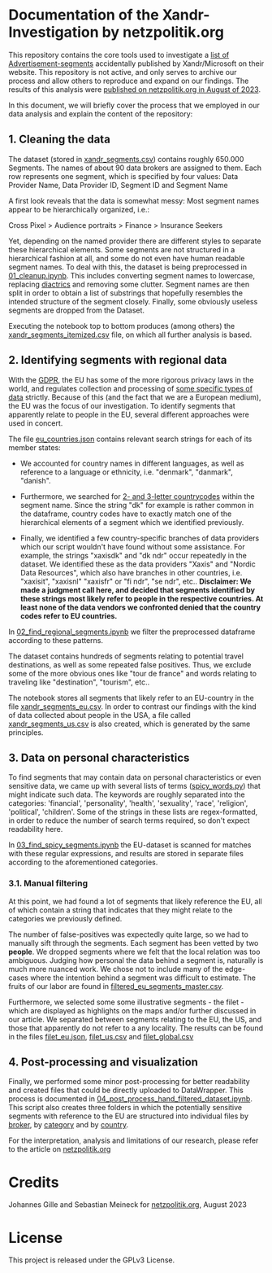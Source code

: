 # Documentation of the Xandr-Investigation by netzpolitik.org


This repository contains the core tools used to investigate a [list of Advertisement-segments](https://web.archive.org/web/20230525225839/https://docs.xandr.com/en-US/bundle/monetize_monetize-standard/page/topics/data-marketplace-buyer-overview.html) accidentally published by Xandr/Microsoft on their website. This repository is not active, and only serves to archive our process and allow others to reproduce and expand on our findings. The results of this analysis were [published on netzpolitik.org in August of 2023](https://netzpolitik.org/2023/europa-vergleich-wie-eng-uns-datenhaendler-auf-die-pelle-ruecken).


In this document, we will briefly cover the process that we employed in our data analysis and explain the content of the repository:


## 1. Cleaning the data


The dataset (stored in [xandr_segments.csv](xandr_segments.csv)) contains roughly 650.000 Segments. The names of about 90 data brokers are assigned to them. Each row represents one segment, which is specified by four values: Data Provider Name, Data Provider ID, Segment ID and Segment Name


A first look reveals that the data is somewhat messy: Most segment names appear to be hierarchically organized, i.e.:


Cross Pixel > Audience portraits > Finance > Insurance Seekers


Yet, depending on the named provider there are different styles to separate these hierarchical elements. Some segments are not structured in a hierarchical fashion at all, and some do not even have human readable segment names. To deal with this, the dataset is being preprocessed in [01_cleanup.ipynb](01_cleanup.ipynb). This includes converting segment names to lowercase, replacing [diactrics](https://en.wikipedia.org/wiki/Diacritic) and removing some clutter. Segment names are then split in order to obtain a list of substrings that hopefully resembles the intended structure of the segment closely. Finally, some obviously useless segments are dropped from the Dataset.


Executing the notebook top to bottom produces (among others) the [xandr_segments_itemized.csv](xandr_segments_itemized.csv) file, on which all further analysis is based.



## 2. Identifying segments with regional data


With the [GDPR](https://gdpr-info.eu/), the EU has some of the more rigorous privacy laws in the world, and regulates collection and processing of [some specific types of data](https://gdpr-info.eu/art-9-gdpr/) strictly. Because of this (and the fact that we are a European medium), the EU was the focus of our investigation. To identify segments that apparently relate to people in the EU, several different approaches were used in concert.


The file [eu_countries.json](eu_countries.json) contains relevant search strings for each of its member states:

- We accounted for country names in different languages, as well as reference to a language or ethnicity, i.e. "denmark", "danmark", "danish". 

- Furthermore, we searched for [2- and 3-letter countrycodes](https://en.wikipedia.org/wiki/List_of_ISO_3166_country_codes) within the segment name. Since the string "dk" for example is rather common in the dataframe, country codes have to exactly match one of the hierarchical elements of a segment which we identified previously.

- Finally, we identified a few country-specific branches of data providers which our script wouldn't have found without some assistance. For example, the strings "xaxisdk" and "dk ndr" occur repeatedly in the dataset. We identified these as the data providers "Xaxis" and "Nordic Data Resources", which also have branches in other countries, i.e. "xaxisit", "xaxisnl" "xaxisfr" or "fi ndr", "se ndr", etc.. **Disclaimer: We made a judgment call here, and decided that segments identified by these strings most likely refer to people in the respective countries. At least none of the data vendors we confronted denied that the country codes refer to EU countries.**

In [02_find_regional_segments.ipynb](02_find_regional_segments.ipynb) we filter the preprocessed dataframe according to these patterns.


The dataset contains hundreds of segments relating to potential travel destinations, as well as some repeated false positives. Thus, we exclude some of the more obvious ones like "tour de france" and words relating to traveling like "destination", "tourism", etc..


The notebook stores all segments that likely refer to an EU-country in the file [xandr_segments_eu.csv](xandr_segments_eu.csv). In order to contrast our findings with the kind of data collected about people in the USA, a file called [xandr_segments_us.csv](xandr_segments_us.csv) is also created, which is generated by the same principles.



## 3. Data on personal characteristics

To find segments that may contain data on personal characteristics or even sensitive data, we came up with several lists of terms ([spicy_words.py](spicy_words.py)) that might indicate such data. The keywords are roughly separated into the categories: 'financial', 'personality', 'health', 'sexuality', 'race', 'religion', 'political', 'children'. Some of the strings in these lists are regex-formatted, in order to reduce the number of search terms required, so don't expect readability here.


In [03_find_spicy_segments.ipynb](03_find_spicy_segments.ipynb) the EU-dataset is scanned for matches with these regular expressions, and results are stored in separate files according to the aforementioned categories.


### 3.1. Manual filtering
At this point, we had found a lot of segments that likely reference the EU, all of which contain a string that indicates that they might relate to the categories we previously defined. 


The number of false-positives was expectedly quite large, so we had to manually sift through the segments. Each segment has been vetted by two **people**. We dropped segments where we felt that the local relation was too ambiguous. Judging how personal the data behind a segment is, naturally is much more nuanced work. We chose not to include many of the edge-cases where the intention behind a segment was difficult to estimate. The fruits of our labor are found in [filtered_eu_segments_master.csv](filtered_eu_segments_master.csv).

Furthermore, we selected some some illustrative segments - the filet - which are displayed as highlights on the maps and/or further discussed in our article. We separated between segments relating to the EU, the US, and those that apparently do not refer to a any locality. The results can be found in the files [filet_eu.json](filet_eu.json), [filet_us.csv](filet_us.csv) and [filet_global.csv](filet_global.csv)


## 4. Post-processing and visualization

Finally, we performed some minor post-processing for better readability and created files that could be directly uploaded to DataWrapper. This process is documented in [04_post_process_hand_filtered_dataset.ipynb](04_post_process_hand_filtered_dataset.ipynb). This script also creates three folders in which the potentially sensitive segments with reference to the EU are structured into individual files by [broker](eu_segments_by_broker), by [category](eu_segments_by_category) and by [country](eu_segments_by_country).



For the interpretation, analysis and limitations of our research, please refer to the article on [netzpolitik.org](netzpolitik.org)


# Credits


Johannes Gille and Sebastian Meineck for [netzpolitik.org](netzpolitik.org), August 2023


# License

This project is released under the GPLv3 License.
